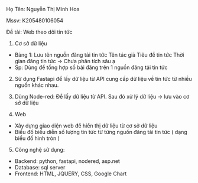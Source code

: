 Họ Tên: Nguyễn Thị Minh Hoa

Mssv: K205480106054

Đề tài: Web theo dõi tin tức  

1. Cơ sở dữ liệu
- Bảng 1:
  Lưu tên nguồn đăng tải tin tức
  Tên tác giả
  Tiêu đề tin tức
  Thời gian đăng tin tức
-> Chưa phân tích sâu ạ
- Sp: Dùng để tổng hợp số bài đăng trên 1 nguồn đăng tải tin tức

2. Sử dụng Fastapi để lấy dữ liệu từ API cung cấp dữ liệu về tin tức từ nhiều nguồn khác nhau.
   
3. Dùng Node-red: Để lấy dữ liệu từ API. Sau đó xử lý dữ liệu -> lưu vào cơ sở dữ liệu

4. Web
- Xây dựng giao diện web để hiển thị dữ liệu từ cơ sở dữ liệu
- Biểu đồ biểu diễn số lượng tin tức từ từng nguồn đăng tải tin tức ( dạng biểu đồ hình tròn )

5. Công nghệ sử dụng:
- Backend: python, fastapi, nodered, asp.net
- Database: sql server
- Frontend: HTML, JQUERY, CSS, Google Chart

